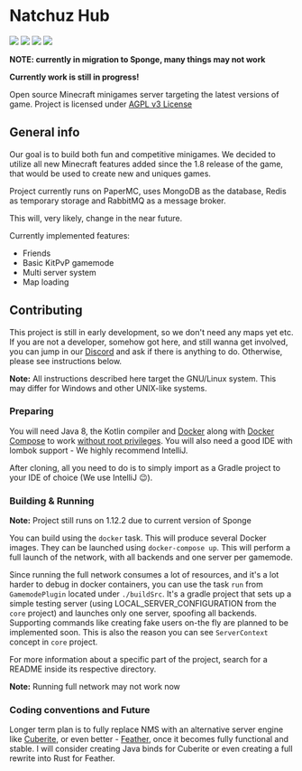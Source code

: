 # Natchuz Hub

[![](https://img.shields.io/discord/729693761235451914?color=blue&label=discord&logo=discord)](https://discord.gg/tyzbDfM)
![](https://github.com/Natchuz-Hub/Natchuz-Hub/workflows/Build%20CI/badge.svg)
![](https://img.shields.io/badge/minecraft%20version-1.12.2-brightgreen)
![](https://img.shields.io/github/stars/Natchuz-Hub/Natchuz-Hub?style=social)

**NOTE: currently in migration to Sponge, many things may not work**

**Currently work is still in progress!**

Open source Minecraft minigames server targeting the latest versions of game.
Project is licensed under [AGPL v3 License](https://tldrlegal.com/license/gnu-affero-general-public-license-v3-(agpl-3.0))

## General info

Our goal is to build both fun and competitive minigames.
We decided to utilize all new Minecraft features added since the 1.8 release of the game, 
that would be used to create new and uniques games.

Project currently runs on PaperMC, uses MongoDB as the database, Redis as temporary storage and RabbitMQ as a message broker.

This will, very likely, change in the near future.

Currently implemented features:
- Friends
- Basic KitPvP gamemode
- Multi server system
- Map loading

## Contributing

This project is still in early development, so we don't need any maps yet etc. 
If you are not a developer, somehow got here, 
and still wanna get involved, you can jump in our [Discord]
and ask if there is anything to do.
Otherwise, please see instructions below.

**Note:** All instructions described here target the GNU/Linux system. 
This may differ for Windows and other UNIX-like systems.

### Preparing

You will need Java 8, the Kotlin compiler and [Docker] along with [Docker Compose] 
to work [without root privileges](https://docs.docker.com/engine/install/linux-postinstall/#manage-docker-as-a-non-root-user).
You will also need a good IDE with lombok support - We highly recommend IntelliJ.

After cloning, all you need to do is to simply import as a Gradle project to your IDE of choice (We use IntelliJ 😉).

### Building & Running

**Note:** Project still runs on 1.12.2 due to current version of Sponge

You can build using the ``docker`` task. This will produce several Docker images.
They can be launched using ``docker-compose up``. This will perform a full launch of the network, 
with all backends and one server per gamemode.

Since running the full network consumes a lot of resources, and it's a lot harder to debug in docker containers,
you can use the task ``run`` from ``GamemodePlugin`` located under ``./buildSrc``. 
It's a gradle project that sets up a simple testing server (using LOCAL_SERVER_CONFIGURATION from the ``core`` project) 
and launches only one server, spoofing all backends. Supporting commands like creating fake users on-the fly are planned 
to be implemented soon. This is also the reason you can see ``ServerContext`` concept in ``core`` project.

For more information about a specific part of the project, search for a README inside its respective directory.  

**Note:** Running full network may not work now  

### Coding conventions and Future

Longer term plan is to fully replace NMS with an alternative server engine like [Cuberite], 
or even better - [Feather], once it becomes fully functional and stable.
I will consider creating Java binds for Cuberite or even creating a full rewrite into Rust for Feather.

[Docker]: https://docs.docker.com/get-docker/
[Discord]: https://discord.gg/tyzbDfM
[Docker Compose]: https://docs.docker.com/compose/install/
[Cuberite]: https://github.com/cuberite/cuberite
[Feather]: https://github.com/feather-rs/feather